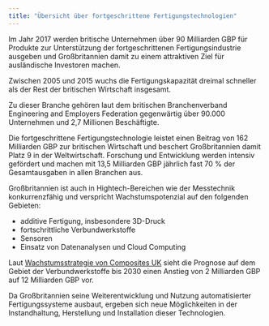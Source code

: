 ```yaml
---
title: "Übersicht über fortgeschrittene Fertigungstechnologien"
---
```


Im Jahr 2017 werden britische Unternehmen über 90 Milliarden GBP für Produkte zur Unterstützung der fortgeschrittenen Fertigungsindustrie ausgeben und Großbritannien damit zu einem attraktiven Ziel für ausländische Investoren machen.

Zwischen 2005 und 2015 wuchs die Fertigungskapazität dreimal schneller als der Rest der britischen Wirtschaft insgesamt.

Zu dieser Branche gehören laut dem britischen Branchenverband Engineering and Employers Federation gegenwärtig über 90.000 Unternehmen und 2,7 Millionen Beschäftigte.

Die fortgeschrittene Fertigungstechnologie leistet einen Beitrag von 162 Milliarden GBP zur britischen Wirtschaft und beschert Großbritannien damit Platz 9 in der Weltwirtschaft. Forschung und Entwicklung werden intensiv gefördert und machen mit 13,5 Milliarden GBP jährlich fast 70 % der Gesamtausgaben in allen Branchen aus.

Großbritannien ist auch in Hightech-Bereichen wie der Messtechnik konkurrenzfähig und verspricht Wachstumspotenzial auf den folgenden Gebieten:

- additive Fertigung, insbesondere 3D-Druck
- fortschrittliche Verbundwerkstoffe
- Sensoren
- Einsatz von Datenanalysen und Cloud Computing

Laut [Wachstumsstrategie von Composites UK](https://compositesuk.co.uk/system/files/documents/Strategy%20final%20version_1.pdf) sieht die Prognose auf dem Gebiet der Verbundwerkstoffe bis 2030 einen Anstieg von 2 Milliarden GBP auf 12 Milliarden GBP vor.

Da Großbritannien seine Weiterentwicklung und Nutzung automatisierter Fertigungssysteme ausbaut, ergeben sich neue Möglichkeiten in der Instandhaltung, Herstellung und Installation dieser Technologien.
